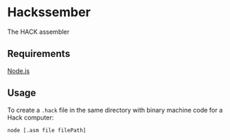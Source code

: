 # Hackssember

The HACK assembler


## Requirements

[Node.js](https://nodejs.org/en/download/package-manager/)


## Usage

To create a `.hack` file
in the same directory
with binary machine code
for a Hack computer:
```sh
node [.asm file filePath]
```
